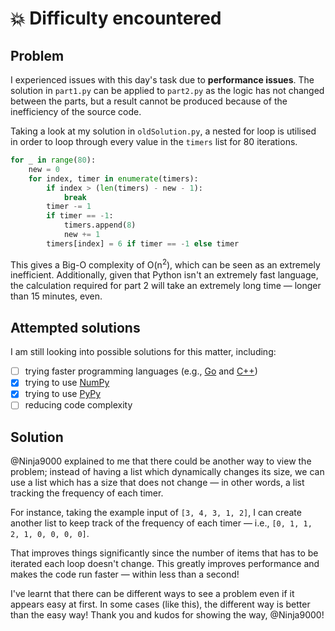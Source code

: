 # 💥 Difficulty encountered

## Problem

I experienced issues with this day's task due to **performance issues**. The solution in `part1.py` can be applied to `part2.py` as the logic has not changed between the parts, but a result cannot be produced because of the inefficiency of the source code.

Taking a look at my solution in `oldSolution.py`, a nested for loop is utilised in order to loop through every value in the `timers` list for 80 iterations.

```python
for _ in range(80):
    new = 0
    for index, timer in enumerate(timers):
        if index > (len(timers) - new - 1):
            break
        timer -= 1
        if timer == -1:
            timers.append(8)
            new += 1
        timers[index] = 6 if timer == -1 else timer
```

This gives a Big-O complexity of O(n<sup>2</sup>), which can be seen as an extremely inefficient. Additionally, given that Python isn't an extremely fast language, the calculation required for part 2 will take an extremely long time — longer than 15 minutes, even.

## Attempted solutions

I am still looking into possible solutions for this matter, including:

- [ ] trying faster programming languages (e.g., [Go](https://go.dev) and [C++](https://isocpp.org/))
- [x] trying to use [NumPy](https://numpy.org)
- [x] trying to use [PyPy](https://pypy.org)
- [ ] reducing code complexity

## Solution

@Ninja9000 explained to me that there could be another way to view the problem; instead of having a list which dynamically changes its size, we can use a list which has a size that does not change — in other words, a list tracking the frequency of each timer.

For instance, taking the example input of `[3, 4, 3, 1, 2]`, I can create another list to keep track of the frequency of each timer — i.e., `[0, 1, 1, 2, 1, 0, 0, 0, 0]`.

That improves things significantly since the number of items that has to be iterated each loop doesn't change. This greatly improves performance and makes the code run faster — within less than a second!

I've learnt that there can be different ways to see a problem even if it appears easy at first. In some cases (like this), the different way is better than the easy way! Thank you and kudos for showing the way, @Ninja9000!
